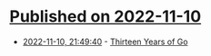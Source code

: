 # [Published on 2022-11-10](index.md)

* [2022-11-10, 21:49:40](https://lobste.rs/s/kph1uq/thirteen_years_go) - [Thirteen Years of Go](https://go.dev/blog/13years)

